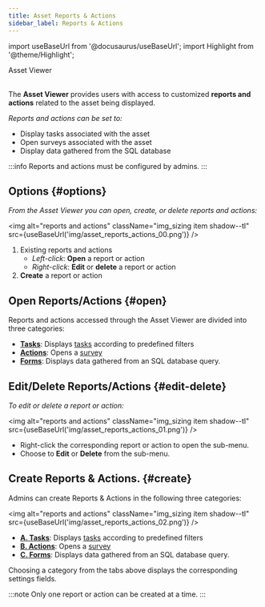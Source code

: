 ```yaml
---
title: Asset Reports & Actions
sidebar_label: Reports & Actions
---
```

import useBaseUrl from '@docusaurus/useBaseUrl';
import Highlight from '@theme/Highlight';

<span className="hero__subtitle">Asset Viewer</span>
<br/>
<br/>

The **Asset Viewer** provides users with access to customized **reports and actions** related to the asset being displayed.

_Reports and actions can be set to:_
- Display tasks associated with the asset
- Open surveys associated with the asset
- Display data gathered from the SQL database

:::info
Reports and actions must be configured by admins.
:::


## Options {#options}
_From the Asset Viewer you can open, create, or delete reports and actions:_

<img alt="reports and actions" className="img_sizing item shadow--tl" src={useBaseUrl('img/asset_reports_actions_00.png')} />
<br/>

1. Existing reports and actions
    - _Left-click_: **Open** a report or action
    - _Right-click_: **Edit** or **delete** a report or action
2. **Create** a report or action

## Open Reports/Actions {#open}
Reports and actions accessed through the Asset Viewer are divided into three categories:
- [**Tasks**](/docs/documentation/admin/database/asset_tasks): Displays [tasks](/docs/documentation/client/taskview) according to predefined filters
- [**Actions**](/docs/documentation/admin/database/asset_actions): Opens a [survey](/docs/documentation/client/surveys)
- [**Forms**](/docs/documentation/admin/database/asset_forms): Displays data gathered from an SQL database query.


## Edit/Delete Reports/Actions {#edit-delete}
_To edit or delete a report or action:_

<img alt="reports and actions" className="img_sizing item shadow--tl" src={useBaseUrl('img/asset_reports_actions_01.png')} />
<br/>

- Right-click the corresponding report or action to open the sub-menu.
- Choose to **Edit** or **Delete** from the sub-menu.

## Create Reports & Actions. {#create}
Admins can create Reports & Actions in the following three categories:

<img alt="reports and actions" className="img_sizing item shadow--tl" src={useBaseUrl('img/asset_reports_actions_02.png')} />
<br/>

- [**A. Tasks**](/docs/documentation/admin/database/asset_tasks): Displays [tasks](/docs/documentation/client/taskview) according to predefined filters
- [**B. Actions**](/docs/documentation/admin/database/asset_actions): Opens a [survey](/docs/documentation/client/surveys)
- [**C. Forms**](/docs/documentation/admin/database/asset_forms): Displays data gathered from an SQL database query.

Choosing a category from the tabs above displays the corresponding settings fields. 

:::note
Only one report or action can be created at a time. 
:::